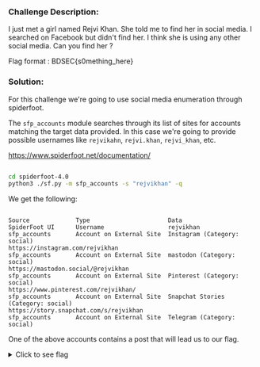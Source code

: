 ### Challenge Description:

I just met a girl named Rejvi Khan. She told me to find her in social media. I searched on Facebook but didn't find her. I think she is using any other social media. Can you find her ?

Flag format : BDSEC{s0mething_here}

### Solution:

For this challenge we're going to use social media enumeration through spiderfoot. 

The `sfp_accounts` module searches through its list of sites for accounts matching the target data provided. In this case we're going to provide possible usernames like `rejvikahn`, `rejvi.khan`, `rejvi_khan`, etc. 

https://www.spiderfoot.net/documentation/

```bash

cd spiderfoot-4.0 
python3 ./sf.py -m sfp_accounts -s "rejvikhan" -q 

```
We get the following:

```

Source             Type                      Data
SpiderFoot UI      Username                  rejvikhan
sfp_accounts       Account on External Site  Instagram (Category: social)
https://instagram.com/rejvikhan
sfp_accounts       Account on External Site  mastodon (Category: social)
https://mastodon.social/@rejvikhan
sfp_accounts       Account on External Site  Pinterest (Category: social)
https://www.pinterest.com/rejvikhan/
sfp_accounts       Account on External Site  Snapchat Stories (Category: social)
https://story.snapchat.com/s/rejvikhan
sfp_accounts       Account on External Site  Telegram (Category: social)

```

One of the above accounts contains a post that will lead us to our flag. 

<details>
  <summary>Click to see flag</summary> 
  
    BDSEC{yoU_goT_m3__oS1nT_I5_fUn_r1Gh7}

</details>